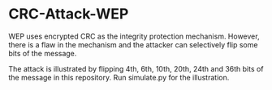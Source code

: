 # CRC-Attack-WEP

WEP uses encrypted CRC as the integrity protection mechanism.
However, there is a flaw in the mechanism and the attacker can selectively flip some bits of the message.

The attack is illustrated by flipping 4th, 6th, 10th, 20th, 24th and 36th bits of the message in this repository.
Run simulate.py for the illustration.
